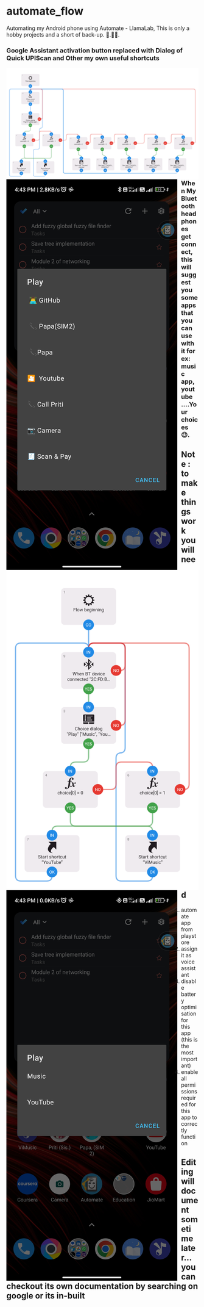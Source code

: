 # automate_flow
Automating my Android phone using Automate - LlamaLab, This is only a hobby projects and a short of back-up. 🥂.👨‍💻. 

### Google Assistant activation button replaced with Dialog of Quick UPIScan and Other my own useful shortcuts 
<img src="Power Button Assistant.png" alt="Power-button-assistant img" style="float: left; margin-right: 10px;"/>
<img src="Screenshot_2024-01-16-16-43-26-841_com.llamalab.automate.jpg" alt="power Dialog img" style="float: left; margin-right: 10px;"/>

### When My Bluetooth headphones get connect, this will suggest you some apps that you can use with it for ex: music app, youtube ....Your choices 😉. 
<img src="Earphone Dialog.png" alt="Earphone Dialog img" style="float: left; margin-right: 10px;"/>
<img src="Screenshot_2024-01-16-16-43-15-717_com.llamalab.automate.jpg" alt="Earphone Dialog img" style="float: left; margin-right: 10px;"/>


## Note : to make things work you will need 
1. automate app from playstore
2. assign it as voice assistant
3. disable battery optimisation for this app (this is the most important)
4. enable all permissions required for this app to correctly function


## Editing will document sometime later... you can checkout its own documentation by searching on google or its in-built
